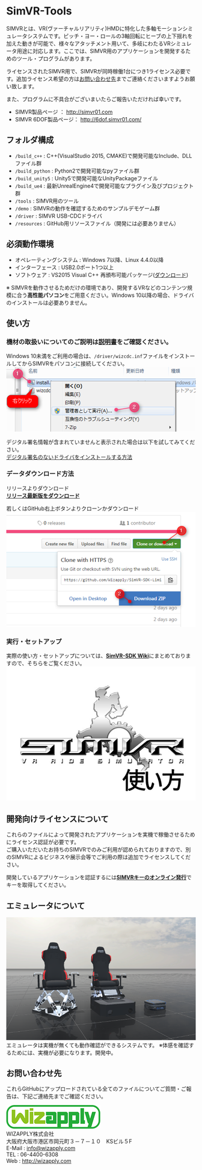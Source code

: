 SimVR-Tools
==================
SIMVRとは、VR(ヴァーチャルリアリティ)HMDに特化した多軸モーションシミュレータシステムです。ピッチ・ヨー・ロールの3軸回転にヒーブの上下揺れを加えた動きが可能で、様々なアタッチメント用いて、多岐にわたるVRシミュレータ用途に対応します。ここでは、SIMVR用のアプリケーションを開発するためのツール・プログラムがあります。  

ライセンスされたSIMVR用で、SIMVRが同時稼働1台につき1ライセンス必要です。追加ライセンス希望の方は[お問い合わせ先](#お問い合わせ先)までご連絡くださいますようお願い致します。 

また、プログラムに不具合がございまいたらご報告いただければ幸いです。

* SIMVR製品ページ ： http://simvr01.com
* SIMVR 6DOF製品ページ： http://6dof.simvr01.com/

## フォルダ構成
* `/build_c++` : C++(VisualStudio 2015, CMAKE)で開発可能なInclude、DLLファイル群
* `/build_python` : Python2で開発可能なpyファイル群
* `/build_unity5` : Unity5で開発可能なUnityPackageファイル
* `/build_ue4` : 最新UnrealEngine4で開発可能なプラグイン及びプロジェクト群
* `/tools` : SIMVR用のツール
* `/demo` : SIMVRの動作を確認するためのサンプルデモゲーム群
* `/driver` : SIMVR USB-CDCドライバ
* `/resources` : GitHub用リソースファイル（開発には必要ありません）

## 必須動作環境
* オペレーティングシステム : Windows 7以降、Linux 4.4.0以降
* インターフェース : USB2.0ポート1つ以上
* ソフトウェア : VS2015 Visual C++ 再頒布可能パッケージ([ダウンロード](https://www.microsoft.com/ja-jp/download/details.aspx?id=48145))

※ SIMVRを動作させるためだけの環境であり、開発するVRなどのコンテンツ規模に合う**高性能パソコン**をご用意ください。Windows 10以降の場合、ドライバのインストールは必要ありません。

## 使い方
### 機材の取扱いについてのご説明は[**説明書**](https://github.com/Wizapply/SIMVR-Tools/blob/master/SIMVR_Manual.pdf)をご確認ください。  

Windows 10未満をご利用の場合は、`/driver/wizcdc.inf`ファイルをインストールしてからSIMVRをパソコンに接続してください。  
![WizapplySS002](resources/screenshot_002.png)    

デジタル署名情報が含まれていませんと表示された場合は以下を試してみてください。  
[デジタル署名のないドライバをインストールする方法](http://www.personal-media.co.jp/utronkb/support/install_sig_win8.html)  

### データダウンロード方法
リリースよりダウンロード  
[**リリース最新版をダウンロード**](https://github.com/Wizapply/SIMVR-Tools/releases) 

若しくはGitHub右上ボタンよりクローンかダウンロード  
![WizapplySS001](resources/screenshot_001.png)  

### 実行・セットアップ
実際の使い方・セットアップについては、[**SimVR-SDK Wiki**](https://github.com/Wizapply/SIMVR-Tools/wiki "SimVR-Tools Wiki")にまとめておりますので、そちらをご覧ください。  
[![WizapplySIMVR](resources/howtosimvr.jpg)](https://github.com/Wizapply/SIMVR-Tools/wiki)

## 開発向けライセンスについて
これらのファイルによって開発されたアプリケーションを実機で稼働させるためにライセンス認証が必要です。  
ご購入いただいたお持ちのSIMVRでのみご利用が認められておりますので、別のSIMVRによるビジネスや展示会等でご利用の際は追加でライセンスしてください。  

開発しているアプリケーションを認証するには[**SIMVRキーのオンライン発行**](http://simvr01.com/simvrkeygen/)でキーを取得してください。  

## エミュレータについて
![WizapplySS010](resources/screenshot_010.png)  
エミュレータは実機が無くても動作確認ができるシステムです。
※体感を確認するためには、実機が必要になります。開発中。

## お問い合わせ先
これらGitHubにアップロードされている全てのファイルについてご質問・ご報告は、下記ご連絡先までご確認ください。

![Wizapply logo](resources/logo.png)  
WIZAPPLY株式会社  
大阪府大阪市港区市岡元町３－７－１０　KSビル５F  
E-Mail : info@wizapply.com  
TEL : 06-4400-6308  
Web : <http://wizapply.com>  
